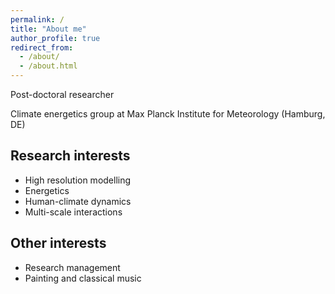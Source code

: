 ```yaml
---
permalink: /
title: "About me"
author_profile: true
redirect_from: 
  - /about/
  - /about.html
---
```


Post-doctoral researcher 

Climate energetics group at Max Planck Institute for Meteorology (Hamburg, DE)

## Research interests

  * High resolution modelling
  * Energetics
  * Human-climate dynamics
  * Multi-scale interactions

## Other interests    
  * Research management
  * Painting and classical music

